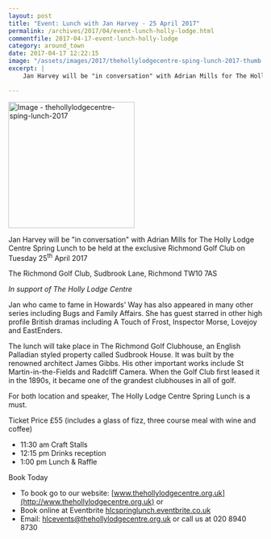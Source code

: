 ```yaml
---
layout: post
title: "Event: Lunch with Jan Harvey - 25 April 2017"
permalink: /archives/2017/04/event-lunch-holly-lodge.html
commentfile: 2017-04-17-event-lunch-holly-lodge
category: around_town
date: 2017-04-17 12:22:15
image: "/assets/images/2017/thehollylodgecentre-sping-lunch-2017-thumb.jpg"
excerpt: |
    Jan Harvey will be "in conversation" with Adrian Mills for The Holly Lodge Centre Spring Lunch to be held at the exclusive Richmond Golf Club on Tuesday, 25 April 2017 in support of The Holly Lodge Centre.

---
```


<a href="/assets/images/2017/thehollylodgecentre-sping-lunch-2017.jpg" title="Click for a larger image"><img src="/assets/images/2017/thehollylodgecentre-sping-lunch-2017-thumb.jpg" width="250" alt="Image - thehollylodgecentre-sping-lunch-2017"  class="photo right"/></a>

Jan Harvey will be "in conversation" with Adrian Mills for The Holly Lodge Centre Spring Lunch to be held at the exclusive Richmond Golf Club on Tuesday 25<sup>th</sup> April 2017

The Richmond Golf Club, Sudbrook Lane, Richmond TW10 7AS

*In support of The Holly Lodge Centre*

Jan who came to fame in Howards' Way has also appeared in many other series including Bugs and Family Affairs. She has guest starred in other high profile British dramas including A Touch of Frost, Inspector Morse, Lovejoy and EastEnders.

The lunch will take place in The Richmond Golf Clubhouse, an English Palladian styled property called Sudbrook House. It was built by the renowned architect James Gibbs. His other important works include St Martin-in-the-Fields and Radcliff Camera. When the Golf Club first leased it in the 1890s, it became one of the grandest clubhouses in all of golf.

For both location and speaker, The Holly Lodge Centre Spring Lunch is a must.

Ticket Price £55 (includes a glass of fizz, three course meal with wine and coffee)

-   11:30 am Craft Stalls
-   12:15 pm Drinks reception
-   1:00 pm Lunch & Raffle

Book Today

-   To book go to our website: [www.thehollylodgecentre.org.uk](http://www.thehollylodgecentre.org.uk) or
-   Book online at Eventbrite [hlcspringlunch.eventbrite.co.uk](https://hlcspringlunch.eventbrite.co.uk/)
-   Email: <hlcevents@thehollylodgecentre.org.uk> or call us at 020 8940 8730
